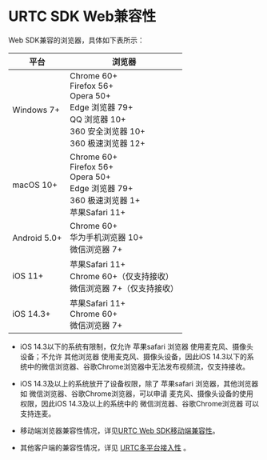 # URTC SDK Web兼容性

Web SDK兼容的浏览器，具体如下表所示：

|平台 | 浏览器 |
|-|-|
|Windows 7+  | Chrome 60+ <br> Firefox 56+ <br> Opera 50+ <br> Edge 浏览器 79+ <br> QQ 浏览器 10+ <br> 360 安全浏览器 10+ <br> 360 极速浏览器 12+  |
|macOS 10+    | Chrome 60+ <br> Firefox 56+ <br> Opera 50+  <br> Edge 浏览器 79+ <br> 360 极速浏览器 1+  <br> 苹果Safari 11+ |
|Android 5.0+  | Chrome 60+ <br> 华为手机浏览器 10+ <br> 微信浏览器 7+ |
|iOS 11+   | 苹果Safari 11+ <br> Chrome 60+（仅支持接收） <br> 微信浏览器 7+（仅支持接收） |
|iOS 14.3+   | 苹果Safari 11+ <br> Chrome 60+  <br> 微信浏览器 7+|

 - iOS 14.3以下的系统有限制，仅允许 苹果safari 浏览器 使用麦克风、摄像头设备；不允许 其他浏览器 使用麦克风、摄像头设备，因此iOS 14.3以下的系统中的微信浏览器、谷歌Chrome浏览器中无法发布视频流，仅支持接收。
 - iOS 14.3及以上的系统放开了设备权限，除了 苹果safari 浏览器，其他浏览器 如 微信浏览器、谷歌Chrome浏览器，可以申请 麦克风、摄像头设备的使用权限，因此iOS 14.3及以上的系统中的 微信浏览器、谷歌Chrome浏览器 可以支持连麦。

 - 移动端浏览器兼容性情况，详见[URTC Web SDK移动端兼容性](urtc/faq/web_mobile)。
 - 其他客户端的兼容性情况，详见 [URTC多平台接入性](urtc/introduction/functions?id=多平台接入) 。












